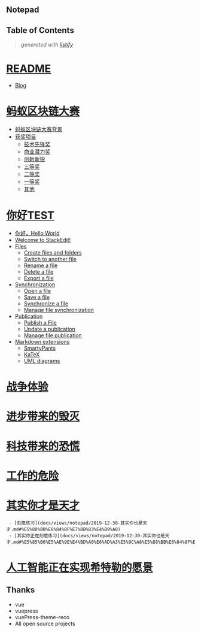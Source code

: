 Notepad
---------------

<!-- start listify -->

Table of Contents
-----------
  > *generated with [listify](https://github.com/ifuture-pro/listify)*

# [README](docs/README.md#readme)

   - [Blog](docs/README.md#blog)

# [蚂蚁区块链大赛](docs/views/2019-09-27-蚂蚁区块链.md#%E8%9A%82%E8%9A%81%E5%8C%BA%E5%9D%97%E9%93%BE%E5%A4%A7%E8%B5%9B)

   - [蚂蚁区块链大赛背景](docs/views/2019-09-27-蚂蚁区块链.md#%E8%9A%82%E8%9A%81%E5%8C%BA%E5%9D%97%E9%93%BE%E5%A4%A7%E8%B5%9B%E8%83%8C%E6%99%AF)
   - [获奖项目](docs/views/2019-09-27-蚂蚁区块链.md#%E8%8E%B7%E5%A5%96%E9%A1%B9%E7%9B%AE)
     - [技术先锋奖](docs/views/2019-09-27-蚂蚁区块链.md#%E6%8A%80%E6%9C%AF%E5%85%88%E9%94%8B%E5%A5%96)
     - [商业潜力奖](docs/views/2019-09-27-蚂蚁区块链.md#%E5%95%86%E4%B8%9A%E6%BD%9C%E5%8A%9B%E5%A5%96)
     - [创新新锐](docs/views/2019-09-27-蚂蚁区块链.md#%E5%88%9B%E6%96%B0%E6%96%B0%E9%94%90)
     - [三等奖](docs/views/2019-09-27-蚂蚁区块链.md#%E4%B8%89%E7%AD%89%E5%A5%96)
     - [二等奖](docs/views/2019-09-27-蚂蚁区块链.md#%E4%BA%8C%E7%AD%89%E5%A5%96)
     - [一等奖](docs/views/2019-09-27-蚂蚁区块链.md#%E4%B8%80%E7%AD%89%E5%A5%96)
     - [其他](docs/views/2019-09-27-蚂蚁区块链.md#%E5%85%B6%E4%BB%96)

# [你好TEST](docs/views/2019-11-01-你好.md#%E4%BD%A0%E5%A5%BDtest)

   - [你好，Hello World](docs/views/2019-11-01-你好.md#%E4%BD%A0%E5%A5%BDhello-world)
 - [Welcome to StackEdit!](docs/views/2019-11-01-你好.md#welcome-to-stackedit)
 - [Files](docs/views/2019-11-01-你好.md#files)
   - [Create files and folders](docs/views/2019-11-01-你好.md#create-files-and-folders)
   - [Switch to another file](docs/views/2019-11-01-你好.md#switch-to-another-file)
   - [Rename a file](docs/views/2019-11-01-你好.md#rename-a-file)
   - [Delete a file](docs/views/2019-11-01-你好.md#delete-a-file)
   - [Export a file](docs/views/2019-11-01-你好.md#export-a-file)
 - [Synchronization](docs/views/2019-11-01-你好.md#synchronization)
   - [Open a file](docs/views/2019-11-01-你好.md#open-a-file)
   - [Save a file](docs/views/2019-11-01-你好.md#save-a-file)
   - [Synchronize a file](docs/views/2019-11-01-你好.md#synchronize-a-file)
   - [Manage file synchronization](docs/views/2019-11-01-你好.md#manage-file-synchronization)
 - [Publication](docs/views/2019-11-01-你好.md#publication)
   - [Publish a File](docs/views/2019-11-01-你好.md#publish-a-file)
   - [Update a publication](docs/views/2019-11-01-你好.md#update-a-publication)
   - [Manage file publication](docs/views/2019-11-01-你好.md#manage-file-publication)
 - [Markdown extensions](docs/views/2019-11-01-你好.md#markdown-extensions)
   - [SmartyPants](docs/views/2019-11-01-你好.md#smartypants)
   - [KaTeX](docs/views/2019-11-01-你好.md#katex)
   - [UML diagrams](docs/views/2019-11-01-你好.md#uml-diagrams)

# [战争体验](docs/views/notepad/2019-11-03-战争体验.md#%E6%88%98%E4%BA%89%E4%BD%93%E9%AA%8C)



# [进步带来的毁灭](docs/views/notepad/2019-11-07-进步带来的毁灭.md#%E8%BF%9B%E6%AD%A5%E5%B8%A6%E6%9D%A5%E7%9A%84%E6%AF%81%E7%81%AD)



# [科技带来的恐慌](docs/views/notepad/2019-11-12-科技带来的恐慌.md#%E7%A7%91%E6%8A%80%E5%B8%A6%E6%9D%A5%E7%9A%84%E6%81%90%E6%85%8C)



# [工作的危险](docs/views/notepad/2019-12-07-工作的危险.md#%E5%B7%A5%E4%BD%9C%E7%9A%84%E5%8D%B1%E9%99%A9)



# [其实你才是天才](docs/views/notepad/2019-12-30-其实你也是天才.md#%E5%85%B6%E5%AE%9E%E4%BD%A0%E6%89%8D%E6%98%AF%E5%A4%A9%E6%89%8D)

     - [刻意练习](docs/views/notepad/2019-12-30-其实你也是天才.md#%E5%88%BB%E6%84%8F%E7%BB%83%E4%B9%A0)
     - [其实你正在刻意练习](docs/views/notepad/2019-12-30-其实你也是天才.md#%E5%85%B6%E5%AE%9E%E4%BD%A0%E6%AD%A3%E5%9C%A8%E5%88%BB%E6%84%8F%E7%BB%83%E4%B9%A0)

# [人工智能正在实现希特勒的愿景](docs/views/notepad/2020-01-04-人工智能在实现希特勒的愿景.md#%E4%BA%BA%E5%B7%A5%E6%99%BA%E8%83%BD%E6%AD%A3%E5%9C%A8%E5%AE%9E%E7%8E%B0%E5%B8%8C%E7%89%B9%E5%8B%92%E7%9A%84%E6%84%BF%E6%99%AF)


<!-- end listify -->



















Thanks
-------
 * vue
 * vuepress
 * vuePress-theme-reco
 * All open source projects